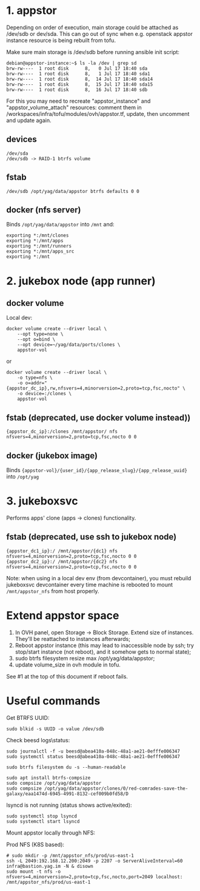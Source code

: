 # 1. appstor

Depending on order of execution, main storage could be attached as /dev/sdb or dev/sda. This can go out of sync when
e.g. openstack appstor instance resource is being rebuilt from tofu.

Make sure main storage is /dev/sdb before running ansible init script:

    debian@appstor-instance:~$ ls -la /dev | grep sd
    brw-rw----  1 root disk      8,   0 Jul 17 18:40 sda
    brw-rw----  1 root disk      8,   1 Jul 17 18:40 sda1
    brw-rw----  1 root disk      8,  14 Jul 17 18:40 sda14
    brw-rw----  1 root disk      8,  15 Jul 17 18:40 sda15
    brw-rw----  1 root disk      8,  16 Jul 17 18:40 sdb

For this you may need to recreate "appstor_instance" and "appstor_volume_attach" resources:
comment them in /workspaces/infra/tofu/modules/ovh/appstor.tf, update, then uncomment and update again.

## devices

    /dev/sda
    /dev/sdb -> RAID-1 btrfs volume

## fstab
    
    /dev/sdb /opt/yag/data/appstor btrfs defaults 0 0

## docker (nfs server)

Binds `/opt/yag/data/appstor` into `/mnt` and:

    exporting *:/mnt/clones
    exporting *:/mnt/apps
    exporting *:/mnt/runners
    exporting *:/mnt/apps_src
    exporting *:/mnt

# 2. jukebox node (app runner)

## docker volume

Local dev:

    docker volume create --driver local \
        --opt type=none \
        --opt o=bind \
        --opt device=~/yag/data/ports/clones \
        appstor-vol

or

    docker volume create --driver local \
        -o type=nfs \
        -o o=addr="{appstor_dc_ip},rw,nfsvers=4,minorversion=2,proto=tcp,fsc,nocto" \
        -o device=:/clones \
        appstor-vol

## fstab (deprecated, use docker volume instead))

    {appstor_dc_ip}:/clones /mnt/appstor/ nfs nfsvers=4,minorversion=2,proto=tcp,fsc,nocto 0 0

## docker (jukebox image)

Binds `{appstor-vol}/{user_id}/{app_release_slug}/{app_release_uuid}` into `/opt/yag`

# 3. jukeboxsvc

Performs apps' clone (apps -> clones) functionality.

## fstab (deprecated, use ssh to jukebox node)

    {appstor_dc1_ip}:/ /mnt/appstor/{dc1} nfs nfsvers=4,minorversion=2,proto=tcp,fsc,nocto 0 0
    {appstor_dc2_ip}:/ /mnt/appstor/{dc2} nfs nfsvers=4,minorversion=2,proto=tcp,fsc,nocto 0 0

Note: when using in a local dev env (from devcontainer), you must rebuild jukeboxsvc devcontainer every time machine is 
rebooted to mount `/mnt/appstor_nfs` from host properly.

# Extend appstor space

1. In OVH panel, open Storage -> Block Storage. Extend size of instances. They'll be reattached to instances afterwards;
2. Reboot appstor instance (this may lead to inaccessible node by ssh; try stop/start instance (not reboot), and it somehow gets to normal state);
3. sudo btrfs filesystem resize max /opt/yag/data/appstor;
4. update volume_size in ovh module in tofu.

See #1 at the top of this document if reboot fails.

# Useful commands

Get BTRFS UUID:

    sudo blkid -s UUID -o value /dev/sdb

Check beesd logs\status:

    sudo journalctl -f -u beesd@abea410a-048c-48a1-ae21-0efffe006347
    sudo systemctl status beesd@abea410a-048c-48a1-ae21-0efffe006347
    
    sudo btrfs filesystem du -s --human-readable 
    
    sudo apt install btrfs-compsize
    sudo compsize /opt/yag/data/appstor
    sudo compsize /opt/yag/data/appstor/clones/0/red-comrades-save-the-galaxy/eaa1474d-6945-4991-8132-cef009b0fd58/D

lsyncd is not running (status shows active/exited):

    sudo systemctl stop lsyncd
    sudo systemctl start lsyncd

Mount appstor locally through NFS:

Prod NFS (K8S based):

    # sudo mkdir -p /mnt/appstor_nfs/prod/us-east-1
    ssh -L 2049:192.168.12.200:2049 -p 2207 -o ServerAliveInterval=60  infra@bastion.yag.im -N & disown
    sudo mount -t nfs -o nfsvers=4,minorversion=2,proto=tcp,fsc,nocto,port=2049 localhost: /mnt/appstor_nfs/prod/us-east-1
